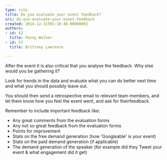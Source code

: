 ```yaml
---
type: rule
title: Do you evaluate your event feedback?
uri: do-you-evaluate-your-event-feedback
created: 2014-12-31T01:18:40.0000000Z
authors:
- id: 62
  title: Penny Walker
- id: 57
  title: Brittany Lawrence

---
```


​​​​​After the event it is also critical that you analyse the feedback. Why else would you be gathering it? ​​
 
​Look for trends in the data and evaluate what you can do better next time and what you should possibly leave out. ​​​​

​You should then send a retrospective email to relevant team members, and let them know how you feel the event went, and ask for their​ feedback.

Remember to include important feedback like:



- ​Any great comments from the evaluation forms
- Any not so great feedback from the evaluation forms
- Points for improvement
- Stats on the free demand generation (how 'Go​o​gleable' is your event)
- Stats on the paid demand generation (if applicable)
- The demand generation of the speaker (for example did they Tweet your event & what engagement did it​ get)
